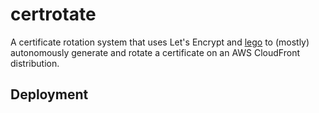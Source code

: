 # certrotate

A certificate rotation system that uses Let's Encrypt and [lego][lego] to
(mostly) autonomously generate and rotate a certificate on an AWS CloudFront
distribution.

## Deployment



[lego]: https://github.com/xenolf/lego
